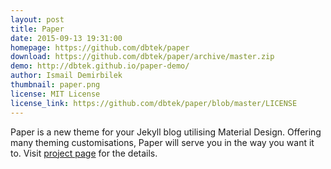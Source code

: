 ```yaml
---
layout: post
title: Paper
date: 2015-09-13 19:31:00
homepage: https://github.com/dbtek/paper
download: https://github.com/dbtek/paper/archive/master.zip
demo: http://dbtek.github.io/paper-demo/
author: Ismail Demirbilek
thumbnail: paper.png
license: MIT License
license_link: https://github.com/dbtek/paper/blob/master/LICENSE
---
```


Paper is a new theme for your  Jekyll blog utilising Material Design. Offering many theming customisations, Paper will serve you in the way you want it to. Visit [project page](https://github.com/dbtek/paper) for the details.
